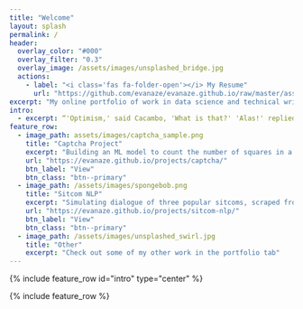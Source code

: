 ```yaml
---
title: "Welcome"
layout: splash
permalink: /
header:
  overlay_color: "#000"
  overlay_filter: "0.3" 
  overlay_image: /assets/images/unsplashed_bridge.jpg
  actions:
    - label: "<i class='fas fa-folder-open'></i> My Resume"
      url: "https://github.com/evanaze/evanaze.github.io/raw/master/assets/documents/2020_AzevedoEvan.pdf"
excerpt: "My online portfolio of work in data science and technical writing."
intro: 
  - excerpt: “'Optimism,' said Cacambo, 'What is that?' 'Alas!' replied Candide, 'It is the obstinacy of maintaining that everything is best when it is worst.'" ― Voltaire, Candide
feature_row:
  - image_path: assets/images/captcha_sample.png
    title: "Captcha Project"
    excerpt: "Building an ML model to count the number of squares in a noisy image."
    url: "https://evanaze.github.io/projects/captcha/"
    btn_label: "View"
    btn_class: "btn--primary"
  - image_path: /assets/images/spongebob.png
    title: "Sitcom NLP"
    excerpt: "Simulating dialogue of three popular sitcoms, scraped from online sources."
    url: "https://evanaze.github.io/projects/sitcom-nlp/"
    btn_label: "View"
    btn_class: "btn--primary"
  - image_path: /assets/images/unsplashed_swirl.jpg
    title: "Other"
    excerpt: "Check out some of my other work in the portfolio tab"
---
```


{% include feature_row id="intro" type="center" %}

{% include feature_row %}
